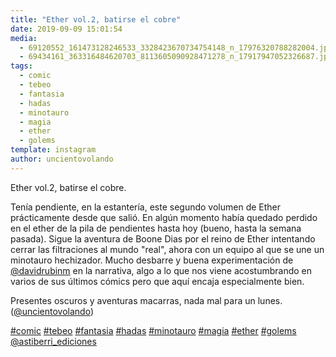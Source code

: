 ```yaml
---
title: "Ether vol.2, batirse el cobre"
date: 2019-09-09 15:01:54
media: 
  - 69120552_161473128246533_3328423670734754148_n_17976320788282004.jpg
  - 69434161_363316484620703_8113605090928471278_n_17917947052326687.jpg
tags: 
  - comic
  - tebeo
  - fantasia
  - hadas
  - minotauro
  - magia
  - ether
  - golems
template: instagram
author: uncientovolando
---
```


Ether vol.2, batirse el cobre.

Tenía pendiente, en la estantería, este segundo volumen de Ether prácticamente desde que salió. En algún momento había quedado perdido en el ether de la pila de pendientes hasta hoy (bueno, hasta la semana pasada). Sigue la aventura de Boone Dias por el reino de Ether intentando cerrar las filtraciones al mundo "real", ahora con un equipo al que se une un minotauro hechizador. Mucho desbarre y buena experimentación de [@davidrubinm](https://instagram.com/davidrubinm) en la narrativa, algo a lo que nos viene acostumbrando en varios de sus últimos cómics pero que aquí encaja especialmente bien.

Presentes oscuros y aventuras macarras, nada mal para un lunes. ([@uncientovolando](https://instagram.com/uncientovolando))

[#comic](/tags/comic) [#tebeo](/tags/tebeo) [#fantasia](/tags/fantasia) [#hadas](/tags/hadas) [#minotauro](/tags/minotauro) [#magia](/tags/magia) [#ether](/tags/ether) [#golems](/tags/golems) [@astiberri_ediciones](https://instagram.com/astiberri_ediciones)
